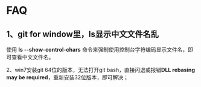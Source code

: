 # FAQ

## 1、git for window里，ls显示中文文件名乱

使用 **ls --show-control-chars** 命令来强制使用控制台字符编码显示文件名，即可查看中文文件名。



2、win7安装git 64位的版本，无法打开git bash，直接闪退或报错**DLL rebasing may be required**，重新安装32位版本，即可解决；



